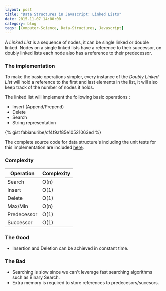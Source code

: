 ```yaml
---
layout: post
title: "Data Structures in Javascript: Linked Lists"
date: 2015-11-07 14:00:00
category: blog
tags: [Computer-Science, Data-Structures, Javascript]
---
```


A *Linked List* is a sequence of nodes, it can be single linked or double linked. Nodes on a single linked lists have a reference to their successor, on doubly linked lists each node also has a reference to their predecessor.

### The implementation

To make the basic operations simpler, every instance of the *Doubly Linked List* will hold a reference to the first and last elements in the list, it will also keep track of the number of nodes it holds.

The linked list will implement the following basic operations :

- Insert (Append/Prepend)
- Delete
- Search
- String representation

{% gist fabianuribe/cf4f9af85e10521063ed %}

The complete source code for data structure's including the unit tests for this implementation are included [here](https://gist.github.com/fabianuribe/cf4f9af85e10521063ed#file-linked-list-js).

### Complexity

<div class="complexity-table">
    <table>
        <thead>
            <tr>
                <th>Operation</th>
                <th>Complexity</th>
            </tr>
        </thead>
        <tbody>
            <tr>
                <td>Search</td>
                <td>O(n)</td>
            </tr>
            <tr>
                <td>Insert</td>
                <td>O(1)</td>
            </tr>
            <tr>
                <td>Delete</td>
                <td>O(1)</td>
            </tr>
            <tr>
                <td>Max/Min</td>
                <td>O(n)</td>
            </tr>
            <tr>
                <td>Predecessor</td>
                <td>O(1)</td>
            </tr>
            <tr>
                <td>Successor</td>
                <td>O(1)</td>
            </tr>
        </tbody>
    </table>
</div>

### The Good

- Insertion and Deletion can be achieved in constant time.

### The Bad

- Searching is slow since we can't leverage fast searching algorithms such as Binary Search.
- Extra memory is required to store references to predecesors/sucesors.
